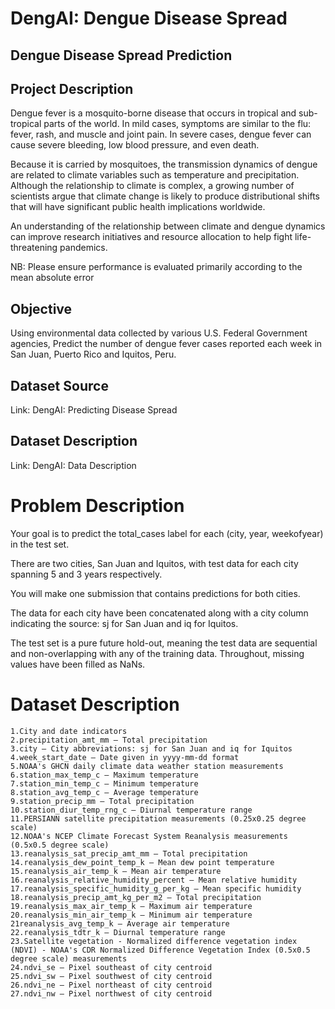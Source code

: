 
# DengAI: Dengue Disease Spread


## Dengue Disease Spread Prediction 



## Project Description

Dengue fever is a mosquito-borne disease that occurs in tropical and sub-tropical parts of the world. In mild cases, symptoms are similar to the flu: fever, rash, and muscle and joint pain. 
In severe cases, dengue fever can cause severe bleeding, low blood pressure, and even death.

Because it is carried by mosquitoes, the transmission dynamics of dengue are related to climate variables such as temperature and precipitation. Although the relationship to climate is complex, a growing number of scientists argue that climate change is likely to produce distributional shifts that will have significant public health implications worldwide.

An understanding of the relationship between climate and dengue dynamics can improve research initiatives and resource allocation to help fight life-threatening pandemics.

NB: Please ensure performance is evaluated primarily according to the mean absolute error

## Objective
Using environmental data collected by various U.S. Federal Government agencies, Predict the number of dengue fever cases reported each week in San Juan, Puerto Rico and Iquitos, Peru.
## Dataset Source

Link: DengAI: Predicting Disease Spread

## Dataset Description
Link: DengAI: Data Description






# Problem Description

Your goal is to predict the total_cases label for each (city, year, weekofyear) in the test set.

There are two cities, San Juan and Iquitos, with test data for each city spanning 5 and 3 years respectively.

You will make one submission that contains predictions for both cities. 

The data for each city have been concatenated along with a city column indicating the source: sj for San Juan and iq for Iquitos. 

The test set is a pure future hold-out, meaning the test data are sequential and non-overlapping with any of the training data. Throughout, missing values have been filled as NaNs.
 
# Dataset Description

    1.City and date indicators
    2.precipitation_amt_mm – Total precipitation
    3.city – City abbreviations: sj for San Juan and iq for Iquitos
    4.week_start_date – Date given in yyyy-mm-dd format
    5.NOAA's GHCN daily climate data weather station measurements
    6.station_max_temp_c – Maximum temperature
    7.station_min_temp_c – Minimum temperature
    8.station_avg_temp_c – Average temperature
    9.station_precip_mm – Total precipitation
    10.station_diur_temp_rng_c – Diurnal temperature range
    11.PERSIANN satellite precipitation measurements (0.25x0.25 degree scale)
    12.NOAA's NCEP Climate Forecast System Reanalysis measurements (0.5x0.5 degree scale)
    13.reanalysis_sat_precip_amt_mm – Total precipitation
    14.reanalysis_dew_point_temp_k – Mean dew point temperature
    15.reanalysis_air_temp_k – Mean air temperature
    16.reanalysis_relative_humidity_percent – Mean relative humidity
    17.reanalysis_specific_humidity_g_per_kg – Mean specific humidity
    18.reanalysis_precip_amt_kg_per_m2 – Total precipitation
    19.reanalysis_max_air_temp_k – Maximum air temperature
    20.reanalysis_min_air_temp_k – Minimum air temperature
    21reanalysis_avg_temp_k – Average air temperature
    22.reanalysis_tdtr_k – Diurnal temperature range
    23.Satellite vegetation - Normalized difference vegetation index (NDVI) - NOAA's CDR Normalized Difference Vegetation Index (0.5x0.5 degree scale) measurements
    24.ndvi_se – Pixel southeast of city centroid
    25.ndvi_sw – Pixel southwest of city centroid
    26.ndvi_ne – Pixel northeast of city centroid
    27.ndvi_nw – Pixel northwest of city centroid
